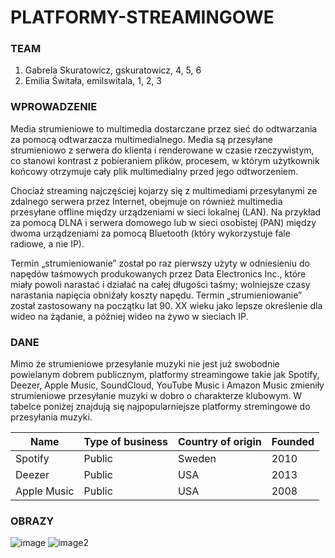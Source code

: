 # PLATFORMY-STREAMINGOWE

### TEAM
1. Gabrela Skuratowicz, gskuratowicz, 4, 5, 6
2. Emilia Świtała, emilswitala, 1, 2, 3


### WPROWADZENIE
Media strumieniowe to multimedia dostarczane przez sieć do odtwarzania za pomocą odtwarzacza multimedialnego. Media są przesyłane strumieniowo z serwera do klienta i renderowane w czasie rzeczywistym, co stanowi kontrast z pobieraniem plików, procesem, w którym użytkownik końcowy otrzymuje cały plik multimedialny przed jego odtworzeniem.

Chociaż streaming najczęściej kojarzy się z multimediami przesyłanymi ze zdalnego serwera przez Internet, obejmuje on również multimedia przesyłane offline między urządzeniami w sieci lokalnej (LAN). Na przykład za pomocą DLNA i serwera domowego lub w sieci osobistej (PAN) między dwoma urządzeniami za pomocą Bluetooth (który wykorzystuje fale radiowe, a nie IP).

Termin „strumieniowanie” został po raz pierwszy użyty w odniesieniu do napędów taśmowych produkowanych przez Data Electronics Inc., które miały powoli narastać i działać na całej długości taśmy; wolniejsze czasy narastania napięcia obniżały koszty napędu. Termin „strumieniowanie” został zastosowany na początku lat 90. XX wieku jako lepsze określenie dla wideo na żądanie, a później wideo na żywo w sieciach IP.


### DANE
Mimo że strumieniowe przesyłanie muzyki nie jest już swobodnie powielanym dobrem publicznym, platformy streamingowe takie jak Spotify, Deezer, Apple Music, SoundCloud, YouTube Music i Amazon Music zmieniły strumieniowe przesyłanie muzyki w dobro o charakterze klubowym. W tabelce poniżej znajdują się najpopularniejsze platformy stremingowe do przesyłania muzyki.

|**Name**      |**Type of business**        |**Country of origin**      |**Founded**|
|-------------|---------------|--------------|---------------|
|Spotify        |Public|Sweden    |2010        |
|Deezer         |Public        |USA          |2013            |
|Apple Music    |Public       |USA         |2008           |

### OBRAZY
![image](https://media.npr.org/assets/img/2024/01/31/lk_streaming-services_grid1_wide-de87c91fae6166c4363c65d50062c9a83d95dbc3.png)
![image2](https://images.theconversation.com/files/533696/original/file-20230623-26-foki4n.jpg?ixlib=rb-4.1.0&rect=0%2C620%2C6800%2C3400&q=45&auto=format&w=1356&h=668&fit=crop)